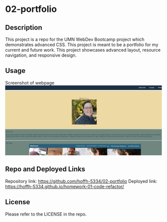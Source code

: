 # 02-portfolio

## Description

This project is a repo for the UMN WebDev Bootcamp project which demonstrates advanced CSS. This project is meant to be a portfolio for my current and future work. This project showcases advanced layout, resource navigation, and responsive design.

## Usage
Screenshot of webpage
    ![website picture](assets/images/portfolio.png)


## Repo and Deployed Links
Repository link: https://github.com/hoffh-5334/02-portfolio
Deployed link: https://hoffh-5334.github.io/homework-01-code-refactor/



## License

Please refer to the LICENSE in the repo.
